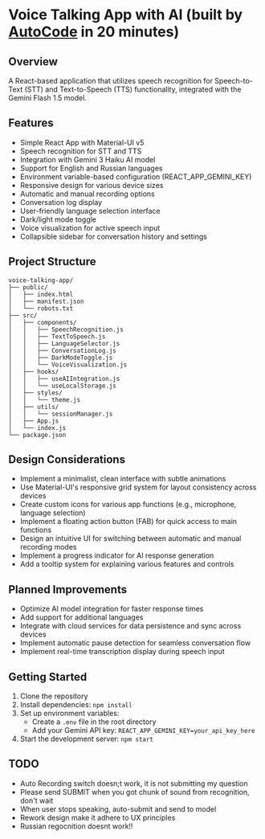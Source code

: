 # Voice Talking App with AI (built by [AutoCode](https://autocode.work) in 20 minutes)

## Overview

A React-based application that utilizes speech recognition for Speech-to-Text (STT) and Text-to-Speech (TTS) functionality, integrated with the Gemini Flash 1.5 model.

## Features

-   Simple React App with Material-UI v5
-   Speech recognition for STT and TTS
-   Integration with Gemini 3 Haiku AI model
-   Support for English and Russian languages
-   Environment variable-based configuration (REACT_APP_GEMINI_KEY)
-   Responsive design for various device sizes
-   Automatic and manual recording options
-   Conversation log display
-   User-friendly language selection interface
-   Dark/light mode toggle
-   Voice visualization for active speech input
-   Collapsible sidebar for conversation history and settings

## Project Structure

```
voice-talking-app/
├── public/
│   ├── index.html
│   ├── manifest.json
│   └── robots.txt
├── src/
│   ├── components/
│   │   ├── SpeechRecognition.js
│   │   ├── TextToSpeech.js
│   │   ├── LanguageSelector.js
│   │   ├── ConversationLog.js
│   │   ├── DarkModeToggle.js
│   │   └── VoiceVisualization.js
│   ├── hooks/
│   │   ├── useAIIntegration.js
│   │   └── useLocalStorage.js
│   ├── styles/
│   │   └── theme.js
│   ├── utils/
│   │   └── sessionManager.js
│   ├── App.js
│   └── index.js
└── package.json
```

## Design Considerations

-   Implement a minimalist, clean interface with subtle animations
-   Use Material-UI's responsive grid system for layout consistency across devices
-   Create custom icons for various app functions (e.g., microphone, language selection)
-   Implement a floating action button (FAB) for quick access to main functions
-   Design an intuitive UI for switching between automatic and manual recording modes
-   Implement a progress indicator for AI response generation
-   Add a tooltip system for explaining various features and controls

## Planned Improvements

-   Optimize AI model integration for faster response times
-   Add support for additional languages
-   Integrate with cloud services for data persistence and sync across devices
-   Implement automatic pause detection for seamless conversation flow
-   Implement real-time transcription display during speech input

## Getting Started

1. Clone the repository
2. Install dependencies: `npm install`
3. Set up environment variables:
    - Create a `.env` file in the root directory
    - Add your Gemini API key: `REACT_APP_GEMINI_KEY=your_api_key_here`
4. Start the development server: `npm start`

## TODO

-   Auto Recording switch doesn;t work, it is not submitting my question
-   Please send SUBMIT when you got chunk of sound from recognition, don't wait
-   When user stops speaking, auto-submit and send to model
-   Rework design make it adhere to UX principles
-   Russian regocnition doesnt work!!